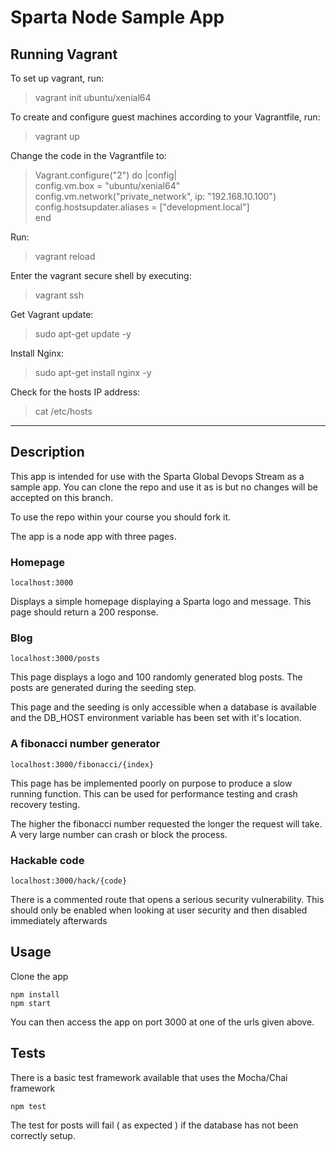 # Sparta Node Sample App

## Running Vagrant

To set up vagrant, run:  
> vagrant init ubuntu/xenial64

To create and configure guest machines according to your Vagrantfile, run:
> vagrant up

Change the code in the Vagrantfile to:

> Vagrant.configure("2") do |config|  
config.vm.box = "ubuntu/xenial64"
config.vm.network("private_network", ip: "192.168.10.100")
config.hostsupdater.aliases = ["development.local"]  
end

Run:
> vagrant reload

Enter the vagrant secure shell by executing:
> vagrant ssh

Get Vagrant update:
> sudo apt-get update -y

Install Nginx:
> sudo apt-get install nginx -y

Check for the hosts IP address:
> cat /etc/hosts

---


## Description

This app is intended for use with the Sparta Global Devops Stream as a sample app. You can clone the repo and use it as is but no changes will be accepted on this branch.

To use the repo within your course you should fork it.

The app is a node app with three pages.

### Homepage

``localhost:3000``

Displays a simple homepage displaying a Sparta logo and message. This page should return a 200 response.

### Blog

``localhost:3000/posts``

This page displays a logo and 100 randomly generated blog posts. The posts are generated during the seeding step.

This page and the seeding is only accessible when a database is available and the DB_HOST environment variable has been set with it's location.

### A fibonacci number generator

``localhost:3000/fibonacci/{index}``

This page has be implemented poorly on purpose to produce a slow running function. This can be used for performance testing and crash recovery testing.

The higher the fibonacci number requested the longer the request will take. A very large number can crash or block the process.


### Hackable code

``localhost:3000/hack/{code}``

There is a commented route that opens a serious security vulnerability. This should only be enabled when looking at user security and then disabled immediately afterwards

## Usage

Clone the app

```
npm install
npm start
```

You can then access the app on port 3000 at one of the urls given above.

## Tests

There is a basic test framework available that uses the Mocha/Chai framework

```
npm test
```

The test for posts will fail ( as expected ) if the database has not been correctly setup.
